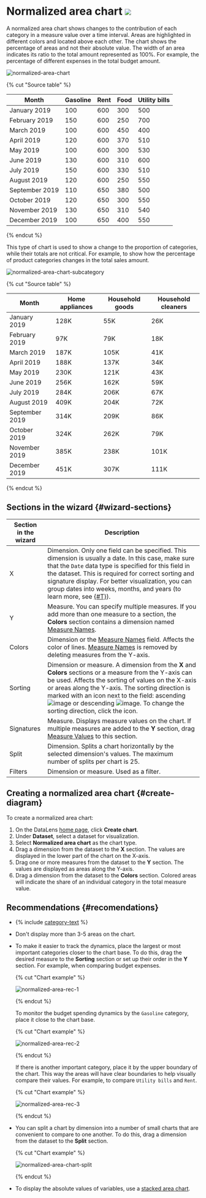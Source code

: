 # Normalized area chart ![](../_assets/datalens/normalized-area.svg)

A normalized area chart shows changes to the contribution of each category in a measure value over a time interval. Areas are highlighted in different colors and located above each other. The chart shows the percentage of areas and not their absolute value. The width of an area indicates its ratio to the total amount represented as 100%. For example, the percentage of different expenses in the total budget amount.

![normalized-area-chart](../_assets/datalens/visualization-ref/normalized-area-chart/normalized-area-chart.png)

{% cut "Source table" %}

| Month | Gasoline | Rent | Food | Utility bills |
----- | ---------| ---------- | ---------- | ---------- 
| January 2019 | 100 | 600 | 300 | 500 |
| February 2019 | 150 | 600 | 250 | 700 |
| March 2019 | 100 | 600 | 450 | 400 |
| April 2019 | 120 | 600 | 370 | 510 |
| May 2019 | 100 | 600 | 300 | 530 |
| June 2019 | 130 | 600 | 310 | 600 |
| July 2019 | 150 | 600 | 330 | 510 |
| August 2019 | 120 | 600 | 250 | 550 |
| September 2019 | 110 | 650 | 380 | 500 |
| October 2019 | 120 | 650 | 300 | 550 |
| November 2019 | 130 | 650 | 310 | 540 |
| December 2019 | 100 | 650 | 400 | 550 |

{% endcut %}

This type of chart is used to show a change to the proportion of categories, while their totals are not critical. For example, to show how the percentage of product categories changes in the total sales amount.

![normalized-area-chart-subcategory](../_assets/datalens/visualization-ref/normalized-area-chart/normalized-area-chart-subcategory.png)

{% cut "Source table" %}

| Month | Home appliances | Household goods | Household cleaners |
----- | ---------| ---------- | ---------- 
| January 2019 | 128K | 55K | 26K |
| February 2019 | 97K | 79K | 18K |
| March 2019 | 187K | 105K | 41K |
| April 2019 | 188K | 137K | 34K |
| May 2019 | 230K | 121K | 43K |
| June 2019 | 256K | 162K | 59K |
| July 2019 | 284K | 206K | 67K |
| August 2019 | 409K | 204K | 72K |
| September 2019 | 314K | 209K | 86K |
| October 2019 | 324K | 262K | 79K |
| November 2019 | 385K | 238K | 101K |
| December 2019 | 451K | 307K | 111K |

{% endcut %}

## Sections in the wizard {#wizard-sections}

| Section<br/> in the wizard | Description |
----- | ----
| X | Dimension. Only one field can be specified. This dimension is usually a date. In this case, make sure that the `Date` data type is specified for this field in the dataset. This is required for correct sorting and signature display. For better visualization, you can group dates into weeks, months, and years (to learn more, see [{#T}](../concepts/chart/settings.md#field-settings)). |
| Y | Measure. You can specify multiple measures. If you add more than one measure to a section, the **Colors** section contains a dimension named [Measure Names](../concepts/chart/measure-values.md). |
| Colors | Dimension or the [Measure Names](../concepts/chart/measure-values.md) field. Affects the color of lines. [Measure Names](../concepts/chart/measure-values.md) is removed by deleting measures from the Y-axis. |
| Sorting | Dimension or measure. A dimension from the **X** and **Colors** sections or a measure from the Y-axis can be used. Affects the sorting of values on the X-axis or areas along the Y-axis. The sorting direction is marked with an icon next to the field: ascending ![image](../_assets/datalens/sort_asc.svg) or descending ![image](../_assets/datalens/sort_desc.svg). To change the sorting direction, click the icon. |
| Signatures | Measure. Displays measure values on the chart. If multiple measures are added to the **Y** section, drag [Measure Values](../concepts/chart/measure-values.md) to this section. |
| Split | Dimension. Splits a chart horizontally by the selected dimension's values. The maximum number of splits per chart is 25. |
| Filters | Dimension or measure. Used as a filter. |

## Creating a normalized area chart {#create-diagram}

To create a normalized area chart:

1. On the DataLens [home page](https://datalens.yandex.com), click **Create chart**.
1. Under **Dataset**, select a dataset for visualization.
1. Select **Normalized area chart** as the chart type.
1. Drag a dimension from the dataset to the **X** section. The values are displayed in the lower part of the chart on the X-axis.
1. Drag one or more measures from the dataset to the **Y** section. The values are displayed as areas along the Y-axis.
1. Drag a dimension from the dataset to the **Colors** section. Colored areas will indicate the share of an individual category in the total measure value.

## Recommendations {#recomendations}

* {% include [category-text](../_includes/datalens/datalens-category-text.md) %}
* Don't display more than 3-5 areas on the chart.
* To make it easier to track the dynamics, place the largest or most important categories closer to the chart base. To do this, drag the desired measure to the **Sorting** section or set up their order in the **Y** section. For example, when comparing budget expenses.

  {% cut "Chart example" %}

  ![normalized-area-rec-1](../_assets/datalens/visualization-ref/normalized-area-chart/normalized-area-rec-1.png)

  {% endcut %}

  To monitor the budget spending dynamics by the `Gasoline` category, place it close to the chart base.

  {% cut "Chart example" %}

  ![normalized-area-rec-2](../_assets/datalens/visualization-ref/normalized-area-chart/normalized-area-rec-2.png)

  {% endcut %}

  If there is another important category, place it by the upper boundary of the chart. This way the areas will have clear boundaries to help visually compare their values. For example, to compare `Utility bills` and `Rent`.

  {% cut "Chart example" %}

  ![normalized-area-rec-3](../_assets/datalens/visualization-ref/normalized-area-chart/normalized-area-rec-3.png)

  {% endcut %}

* You can split a chart by dimension into a number of small charts that are convenient to compare to one another. To do this, drag a dimension from the dataset to the **Split** section.

  {% cut "Chart example" %}

  ![normalized-area-chart-split](../_assets/datalens/visualization-ref/normalized-area-chart/normalized-area-chart-split.png)

  {% endcut %}

* To display the absolute values of variables, use a [stacked area chart](area-chart.md).
